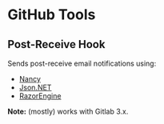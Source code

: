 # GitHub Tools

## Post-Receive Hook
Sends post-receive email notifications using:
 * [Nancy](http://github.com/NancyFx/Nancy)
 * [Json.NET](http://json.codeplex.com)
 * [RazorEngine](http://razorengine.codeplex.com)

**Note:** (mostly) works with Gitlab 3.x.
